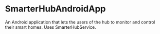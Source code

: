 # SmarterHubAndroidApp
An Android application that lets the users of the hub to monitor and control their smart homes. Uses SmarterHubService.
